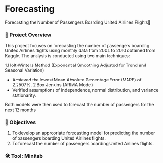 # Forecasting
Forecasting the Number of Passengers Boarding United Airlines Flights🛫

### 📌 Project Overview  
This project focuses on forecasting the number of passengers boarding United Airlines flights using monthly data from 2004 to 2010 obtained from Kaggle. The analysis is conducted using two main techniques:

1.Holt-Winters Method (Exponential Smoothing Adjusted for Trend and Seasonal Variation)
- Achieved the lowest Mean Absolute Percentage Error (MAPE) of 2.2507%.
2.Box-Jenkins (ARIMA Model)
- Verified assumptions of independence, normal distribution, and variance stationarity.

Both models were then used to forecast the number of passengers for the next 12 months.

### 🎯 Objectives
1. To develop an appropriate forecasting model for predicting the number of passengers boarding United Airlines flights.
2. To forecast the number of passengers boarding United Airlines flights.

### 🛠️ Tool: Minitab
